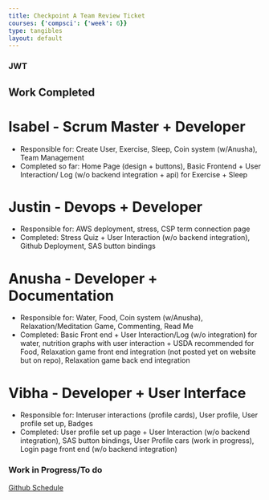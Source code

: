 ```yaml
---
title: Checkpoint A Team Review Ticket
courses: {'compsci': {'week': 6}}
type: tangibles
layout: default
---
```

### JWT

## Work Completed
# Isabel - Scrum Master + Developer
- Responsible for: Create User, Exercise, Sleep, Coin system (w/Anusha), Team Management 
- Completed so far: Home Page (design + buttons), Basic Frontend + User Interaction/ Log (w/o backend integration + api) for Exercise + Sleep


# Justin - Devops + Developer
- Responsible for: AWS deployment, stress, CSP term connection page
- Completed: Stress Quiz + User Interaction (w/o backend integration), Github Deployment, SAS button bindings


# Anusha - Developer + Documentation
- Responsible for: Water, Food, Coin system (w/Anusha), Relaxation/Meditation Game, Commenting, Read Me
- Completed: Basic Front end + User Interaction/Log (w/o integration) for water, nutrition graphs with user interaction + USDA recommended for Food, Relaxation game front end integration (not posted yet on website but on repo), Relaxation game back end integration

# Vibha - Developer + User Interface
- Responsible for: Interuser interactions (profile cards), User profile, User profile set up, Badges
- Completed: User profile set up page + User Interaction (w/o backend integration), SAS button bindings, User Profile cars (work in progress), Login page front end (w/o backend integration)



### Work in Progress/To do
[Github Schedule](https://github.com/users/iKAN2025/projects/2/views/1)